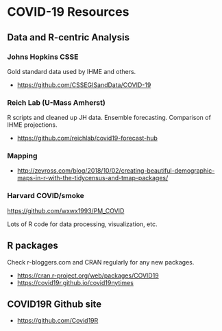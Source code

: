 # COVID-19 Resources

## Data and R-centric Analysis

### Johns Hopkins CSSE

Gold standard data used by IHME and others.

* https://github.com/CSSEGISandData/COVID-19

### Reich Lab (U-Mass Amherst)

R scripts and cleaned up JH data. Ensemble forecasting. Comparison of IHME 
projections.

* https://github.com/reichlab/covid19-forecast-hub

### Mapping

* http://zevross.com/blog/2018/10/02/creating-beautiful-demographic-maps-in-r-with-the-tidycensus-and-tmap-packages/

### Harvard COVID/smoke

https://github.com/wxwx1993/PM_COVID

Lots of R code for data processing, visualization, etc.

## R packages

Check r-bloggers.com and CRAN regularly for any new packages.

* https://cran.r-project.org/web/packages/COVID19
* https://covid19r.github.io/covid19nytimes

## COVID19R Github site

* https://github.com/Covid19R

